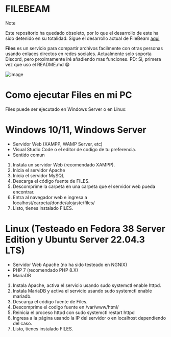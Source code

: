 # FILEBEAM

> [!NOTE]
> Este repositorio ha quedado obsoleto, por lo que el desarrollo de este ha sido detenido en su totalidad. Sigue el desarrollo actual de FileBeam [aqui](https://github.com/xXJorge603Xx/filebeam-laravel)

**Files** es un servicio para compartir archivos facilmente con otras personas usando enlaces directos en redes sociales. Actualmente solo soporta Discord, pero proximamente iré añadiendo mas funciones.
PD: Si, primera vez que uso el README.md :grin:

![image](https://files.jorge603.xyz/file/65de64.png)

# Como ejecutar Files en mi PC

Files puede ser ejecutado en Windows Server o en Linux:

# Windows 10/11, Windows Server

- Servidor Web (XAMPP, WAMP Server, etc)
- Visual Studio Code o el editor de codigo de tu preferencia.
- Sentido comun

1. Instala un servidor Web (recomendado XAMPP).
2. Inicia el servidor Apache
3. Inicia el servidor MySQL
4. Descarga el código fuente de FILES.
5. Descomprime la carpeta en una carpeta que el servidor web pueda encontrar.
6. Entra al navegador web e ingresa a localhost/carpeta/donde/alojaste/files/
7. Listo, tienes instalado FILES.

# Linux (Testeado en Fedora 38 Server Edition y Ubuntu Server 22.04.3 LTS)

- Servidor Web Apache (no ha sido testeado en NGNIX)
- PHP 7 (recomendado PHP 8.X)
- MariaDB

1. Instala Apache, activa el servicio usando sudo systemctl enable httpd.
2. Instala MariaDB y activa el servicio usando sudo systemctl enable mariadb.
3. Descarga el código fuente de Files.
4. Descomprime el codigo fuente en /var/www/html/
5. Reinicia el proceso httpd con sudo systemctl restart httpd
6. Ingresa a la página usando la IP del servidor o en localhost dependiendo del caso.
7. Listo, tienes instalado FILES.

